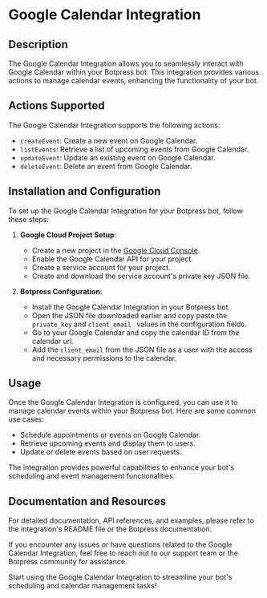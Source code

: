 # Google Calendar Integration

## Description

The Google Calendar Integration allows you to seamlessly interact with Google Calendar within your Botpress bot. This integration provides various actions to manage calendar events, enhancing the functionality of your bot.

## Actions Supported

The Google Calendar Integration supports the following actions:

- `createEvent`: Create a new event on Google Calendar.
- `listEvents`: Retrieve a list of upcoming events from Google Calendar.
- `updateEvent`: Update an existing event on Google Calendar.
- `deleteEvent`: Delete an event from Google Calendar.

## Installation and Configuration

To set up the Google Calendar Integration for your Botpress bot, follow these steps:

1. **Google Cloud Project Setup**:

   - Create a new project in the [Google Cloud Console](https://console.cloud.google.com/).
   - Enable the Google Calendar API for your project.
   - Create a service account for your project.
   - Create and download the service account's private key JSON file.

2. **Botpress Configuration**:
   - Install the Google Calendar Integration in your Botpress bot.
   - Open the JSON file downloaded earlier and copy paste the `private_key` and `client_email ` values in the configuration fields.
   - Go to your Google Calendar and copy the calendar ID from the calendar url.
   - Add the `client_email` from the JSON file as a user with the access and necessary permissions to the calendar.

## Usage

Once the Google Calendar Integration is configured, you can use it to manage calendar events within your Botpress bot. Here are some common use cases:

- Schedule appointments or events on Google Calendar.
- Retrieve upcoming events and display them to users.
- Update or delete events based on user requests.

The integration provides powerful capabilities to enhance your bot's scheduling and event management functionalities.

## Documentation and Resources

For detailed documentation, API references, and examples, please refer to the integration's README file or the Botpress documentation.

If you encounter any issues or have questions related to the Google Calendar Integration, feel free to reach out to our support team or the Botpress community for assistance.

Start using the Google Calendar Integration to streamline your bot's scheduling and calendar management tasks!
